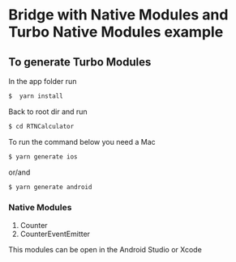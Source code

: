 # Bridge with Native Modules and Turbo Native Modules example

## To generate Turbo Modules

In the app folder run

```bash
$  yarn install
```

Back to root dir and run

```bash
$ cd RTNCalculator

```

To run the command below you need a Mac

```bash
$ yarn generate ios
```

or/and

```bash
$ yarn generate android
```

### Native Modules

1. Counter
2. CounterEventEmitter

This modules can be open in the Android Studio or Xcode
